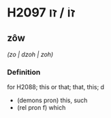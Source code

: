 # H2097 זוֹ / זו

## zôw

_(zo | dzoh | zoh)_

### Definition

for H2088; this or that; that, this; d

- (demons pron) this, such
- (rel pron f) which

